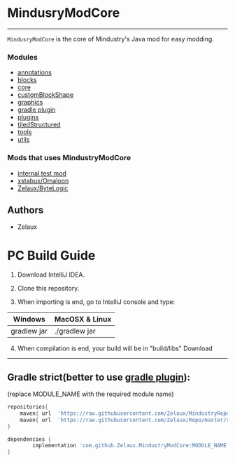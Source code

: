 # MindusryModCore

---
`MindusryModCore` is the core of Mindustry's Java mod for easy modding.
### Modules
- [annotations](annotations)
- [blocks](blocks)
- [core](core)
- [customBlockShape](customBlockShape)
- [graphics](graphics)
- [gradle plugin](mindustryModGradlePlugin)
- [plugins](plugins)
- [tiledStructured](tiledStructured)
- [tools](tools)
- [utils](utils)
### Mods that uses MindustryModCore
- [internal test mod](tests)
- [xstabux/Omaloon](https://github.com/xstabux/Omaloon)
- [Zelaux/ByteLogic](https://github.com/Zelaux/ByteLogic)
## Authors
- Zelaux
# PC Build Guide

1. Download IntelliJ IDEA.

2. Clone this repository.

3. When importing is end, go to IntelliJ console and type:

| Windows     | MacOSX & Linux |
|-------------|----------------|
| gradlew jar | ./gradlew jar  |

4. When compilation is end, your build will be in "build/libs"
Download
--------
## Gradle strict(better to use [gradle plugin](mindustryModGradlePlugin)):
(replace MODULE_NAME with the required module name)
```groovy
repositories{
    maven{ url  'https://raw.githubusercontent.com/Zelaux/MindustryRepo/master/repository' }//repo for arc & mindustry
    maven{ url  'https://raw.githubusercontent.com/Zelaux/Repo/master/repository' }//repo for zelaux arc core
}

dependencies {
        implementation 'com.github.Zelaux.MindustryModCore:MODULE_NAME:VERSION'
}
```
